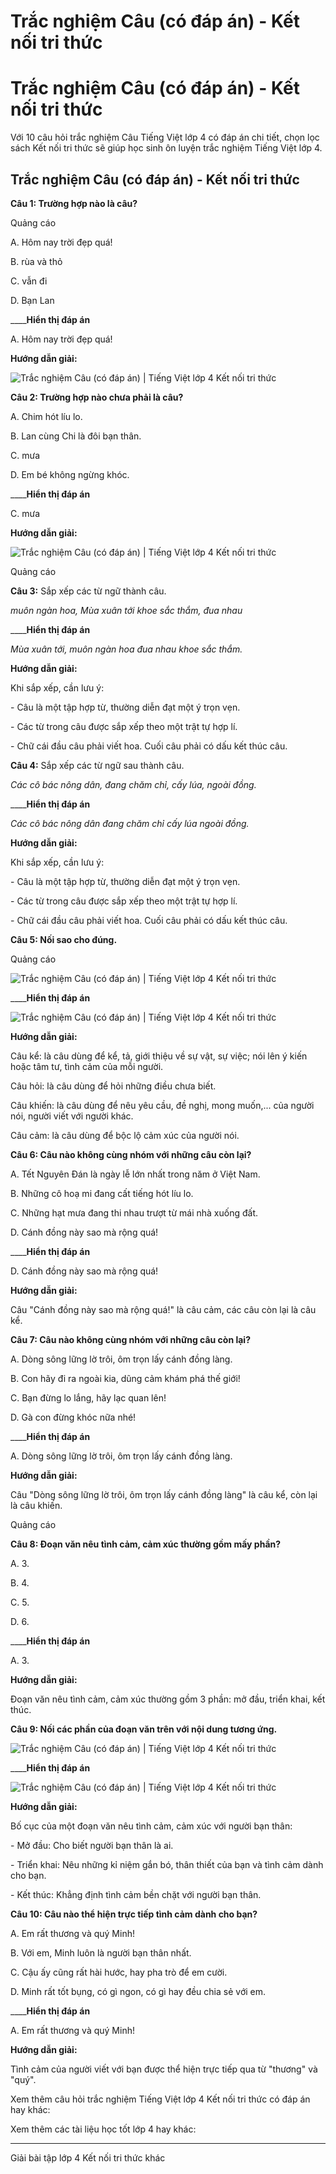 # Trắc nghiệm Câu (có đáp án) - Kết nối tri thức

# Trắc nghiệm Câu (có đáp án) - Kết nối tri thức

Với 10 câu hỏi trắc nghiệm Câu Tiếng Việt lớp 4 có đáp án chi tiết, chọn lọc sách Kết nối tri thức sẽ giúp học sinh ôn luyện trắc nghiệm Tiếng Việt lớp 4.

## Trắc nghiệm Câu (có đáp án) - Kết nối tri thức

**Câu 1: Trường hợp nào là câu?**

Quảng cáo

A. Hôm nay trời đẹp quá!

B. rùa và thỏ

C. vẫn đi

D. Bạn Lan

____**Hiển thị đáp án**

A. Hôm nay trời đẹp quá!

**Hướng dẫn giải:**

![Trắc nghiệm Câu \(có đáp án\) | Tiếng Việt lớp 4 Kết nối tri thức](https://vietjack.com/tieng-viet-4-kn/images/trac-nghiem-luyen-tu-va-cau-cau-250167.PNG)

**Câu 2: Trường hợp nào chưa phải là câu?**

A. Chim hót líu lo.

B. Lan cùng Chi là đôi bạn thân.

C. mưa

D. Em bé không ngừng khóc.

____**Hiển thị đáp án**

C. mưa

**Hướng dẫn giải:**

![Trắc nghiệm Câu \(có đáp án\) | Tiếng Việt lớp 4 Kết nối tri thức](https://vietjack.com/tieng-viet-4-kn/images/trac-nghiem-luyen-tu-va-cau-cau-250168.PNG)

Quảng cáo

**Câu 3:** Sắp xếp các từ ngữ thành câu.

_muôn ngàn hoa, Mùa xuân tới khoe sắc thắm, đua nhau_

____**Hiển thị đáp án**

_Mùa xuân tới, muôn ngàn hoa đua nhau khoe sắc thắm._

**Hướng dẫn giải:**

Khi sắp xếp, cần lưu ý:

\- Câu là một tập hợp từ, thường diễn đạt một ý trọn vẹn.

\- Các từ trong câu được sắp xếp theo một trật tự hợp lí.

\- Chữ cái đầu câu phải viết hoa. Cuối câu phải có dấu kết thúc câu.

**Câu 4:** Sắp xếp các từ ngữ sau thành câu.

_Các cô bác nông dân, đang chăm chỉ, cấy lúa, ngoài đồng._

____**Hiển thị đáp án**

_Các cô bác nông dân đang chăm chỉ cấy lúa ngoài đồng._

**Hướng dẫn giải:**

Khi sắp xếp, cần lưu ý:

\- Câu là một tập hợp từ, thường diễn đạt một ý trọn vẹn.

\- Các từ trong câu được sắp xếp theo một trật tự hợp lí.

\- Chữ cái đầu câu phải viết hoa. Cuối câu phải có dấu kết thúc câu.

**Câu 5: Nối sao cho đúng.**

Quảng cáo

![Trắc nghiệm Câu \(có đáp án\) | Tiếng Việt lớp 4 Kết nối tri thức](https://vietjack.com/tieng-viet-4-kn/images/trac-nghiem-luyen-tu-va-cau-cau-250170.PNG)

____**Hiển thị đáp án**

![Trắc nghiệm Câu \(có đáp án\) | Tiếng Việt lớp 4 Kết nối tri thức](https://vietjack.com/tieng-viet-4-kn/images/trac-nghiem-luyen-tu-va-cau-cau-250169.PNG)

**Hướng dẫn giải:**

Câu kể: là câu dùng để kể, tả, giới thiệu về sự vật, sự việc; nói lên ý kiến hoặc tâm tư, tình cảm của mỗi người.

Câu hỏi: là câu dùng để hỏi những điều chưa biết.

Câu khiến: là câu dùng để nêu yêu cầu, đề nghị, mong muốn,... của người nói, người viết với người khác.

Câu cảm: là câu dùng để bộc lộ cảm xúc của người nói.

**Câu 6: Câu nào không cùng nhóm với những câu còn lại?**

A. Tết Nguyên Đán là ngày lễ lớn nhất trong năm ở Việt Nam.

B. Những cô hoạ mi đang cất tiếng hót líu lo.

C. Những hạt mưa đang thi nhau trượt từ mái nhà xuống đất.

D. Cánh đồng này sao mà rộng quá!

____**Hiển thị đáp án**

D. Cánh đồng này sao mà rộng quá!

**Hướng dẫn giải:**

Câu "Cánh đồng này sao mà rộng quá!" là câu cảm, các câu còn lại là câu kể.

**Câu 7: Câu nào không cùng nhóm với những câu còn lại?**

A. Dòng sông lững lờ trôi, ôm trọn lấy cánh đồng làng.

B. Con hãy đi ra ngoài kia, dũng cảm khám phá thế giới!

C. Bạn đừng lo lắng, hãy lạc quan lên!

D. Gà con đừng khóc nữa nhé!

____**Hiển thị đáp án**

A. Dòng sông lững lờ trôi, ôm trọn lấy cánh đồng làng.

**Hướng dẫn giải:**

Câu "Dòng sông lững lờ trôi, ôm trọn lấy cánh đồng làng" là câu kể, còn lại là câu khiến.

Quảng cáo

**Câu 8: Đoạn văn nêu tình cảm, cảm xúc thường gồm mấy phần?**

A. 3.

B. 4.

C. 5.

D. 6.

____**Hiển thị đáp án**

A. 3.

**Hướng dẫn giải:**

Đoạn văn nêu tình cảm, cảm xúc thường gồm 3 phần: mở đầu, triển khai, kết thúc.

**Câu 9: Nối các phần của đoạn văn trên với nội dung tương ứng.**

![Trắc nghiệm Câu \(có đáp án\) | Tiếng Việt lớp 4 Kết nối tri thức](https://vietjack.com/tieng-viet-4-kn/images/trac-nghiem-luyen-tu-va-cau-cau-250171.PNG)

____**Hiển thị đáp án**

![Trắc nghiệm Câu \(có đáp án\) | Tiếng Việt lớp 4 Kết nối tri thức](https://vietjack.com/tieng-viet-4-kn/images/trac-nghiem-luyen-tu-va-cau-cau-250172.PNG)

**Hướng dẫn giải:**

Bố cục của một đoạn văn nêu tình cảm, cảm xúc với người bạn thân: 

\- Mở đầu: Cho biết người bạn thân là ai.

\- Triển khai: Nêu những kỉ niệm gắn bó, thân thiết của bạn và tình cảm dành cho bạn.

\- Kết thúc: Khẳng định tình cảm bền chặt với người bạn thân. 

**Câu 10: Câu nào thể hiện trực tiếp tình cảm dành cho bạn?**

A. Em rất thương và quý Minh!

B. Với em, Minh luôn là người bạn thân nhất.

C. Cậu ấy cũng rất hài hước, hay pha trò để em cười.

D. Minh rất tốt bụng, có gì ngon, có gì hay đều chia sẻ với em.

____**Hiển thị đáp án**

A. Em rất thương và quý Minh!

**Hướng dẫn giải:**

Tình cảm của người viết với bạn được thể hiện trực tiếp qua từ "thương" và "quý".

Xem thêm câu hỏi trắc nghiệm Tiếng Việt lớp 4 Kết nối tri thức có đáp án hay khác:

Xem thêm các tài liệu học tốt lớp 4 hay khác:

* * *

Giải bài tập lớp 4 Kết nối tri thức khác
